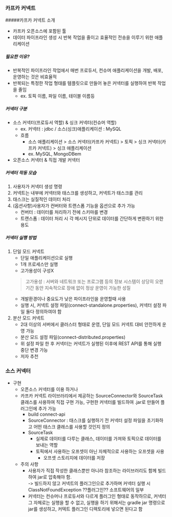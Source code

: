 ### 카프카 커넥트
#####카프카 커넥트 소개
* 카프카 오픈소스에 포함된 툴
* 데이터 파이프라인 생성 시 반복 작업을 줄이고 효율적인 전송을 이루기 위한 애플리케이션
##### 필요한 이유?
* 반복적인 파이프라인 작업에서 매번 프로듀서, 컨슈머 애플리케이션을 개발, 배포, 운영하는 것은 비효율적
* 반복되는 특정한 작업 형태를 템플릿으로 만들어 놓은 커넥터를 실행하여 반복 작업을 줄임
  * ex. 토픽 이름, 파일 이름, 테이블 이름등
##### 커넥터 구분
* 소스 커넥터(프로듀서 역할) & 싱크 커넥터(컨슈머 역할)
  * ex. 커넥터 : jdbc / 소스(싱크)애플리케이션 : MySQL
  * 흐름
    * 소스 애플리케이션 > 소스 커넥터(카프카 커넥트) > 토픽 > 싱크 커넥터(카프카 커넥트) > 싱크 애플리케이션
    * ex. MySQL, MongoDBem
* 오픈소스 커넥터 & 직접 개발 커넥터
##### 커넥터 작동 모습
1. 사용자가 커넥터 생성 명령
2. 커넥트는 내부에 커넥터와 태스크를 생성하고, 커넥트가 태스크를 관리
3. 태스크는 실질적인 데이터 처리
4. (옵션사항)사용자가 컨버터와 트랜스폼 기능을 옵션으로 추가 가능
   * 컨버터 : 데이터를 처리하기 전에 스키마를 변경
   * 트랜스폼 : 데이터 처리 시 각 메시지 단위로 데이터를 간단하게 변환하기 위한 용도
##### 커넥터 실행 방법
1. 단일 모드 커넥트
   * 단일 애플리케이션으로 실행
   * 1개 프로세스만 실행
   * 고가용성이 구성X
    >고가용성 : 서버와 네트워크 또는 프로그램 등의 정보 시스템이 상당히 오랜기간 동안 지속적으로 장애 없이 정상 운영이 가능한 성질
   * 개발환경이나 중요도가 낮은 파이프라인을 운영할때 사용
   * 실행 시, 커넥트 설정 파일(connect-standalone.properties), 커넥터 설정 파일 둘다 정의하여야 함
2. 분산 모드 커넥트
   * 2대 이상의 서버에서 클러스터 형태로 운영, 단일 모드 커넥트 대비 안전하게 운영 가능 
   * 분산 모드 설정 파일(connect-distributed.properties)
   * 위 설정 파일 한 후 커넥터는 커넥트가 실행된 이후에 REST API를 통해 실행 중단 변경 가능
   * 저자 추천

### 소스 커넥터
* 구현
  * 오픈소스 커넥터를 이용 하거나
  * 카프카 커넥트 라이브러리에서 제공하는 SourceConnector와 SourceTask 클래스를 사용하여 직접 구현 가능, 구현한 커넥터를 빌드하여 .jar로 만들어 플러그인에 추가 가능
    * build connect-api
    * SourceConnector : 태스크를 실행하기 전 커넥터 설정 파일을 초기화하고 어떤 태스크 클래스를 사용할 것인지 정의
    * SourceTask 
      * 실제로 데이터를 다루는 클래스, 데이터를 가져와 토픽으로 데이터를 보내는 역할
      * 토픽에서 사용하는 오프셋이 아닌 자체적으로 사용하는 오프셋을 사용
        * 오프셋 스토리지에 데이터를 저장
  * 주의 사항
    * 사용자가 직접 작성한 클래스뿐만 아니라 참조하는 라이브러리도 함께 빌드하여 jar로 압축해야 함.<br>
      -> 빌드하지 않고 커넥트의 플러그인으로 추가하며 커넥터 실행 시 ClassNotFoundException ??플러그인?? 소프트웨어의 일부
    * 커넥터는 컨슈머나 프로듀서와 다르게 플러그인 형태로 동작하므로, 커넥터 그 자체로는 실행을 할 수 없고, 실행을 하기 위해서는 gradle jar 명령으로 jar를 생성하고, 커텍트 플러그인 디렉토리에 넣으면 된다고 함  